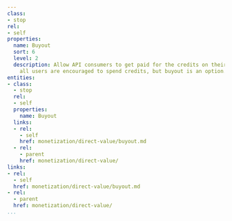 ```yaml
---
class:
- stop
rel:
- self
properties:
  name: Buyout
  sort: 6
  level: 2
  description: Allow API consumers to get paid for the credits on their account, preferably
    all users are encouraged to spend credits, but buyout is an option.
entities:
- class:
  - stop
  rel:
  - self
  properties:
    name: Buyout
  links:
  - rel:
    - self
    href: monetization/direct-value/buyout.md
  - rel:
    - parent
    href: monetization/direct-value/
links:
- rel:
  - self
  href: monetization/direct-value/buyout.md
- rel:
  - parent
  href: monetization/direct-value/
...
```

